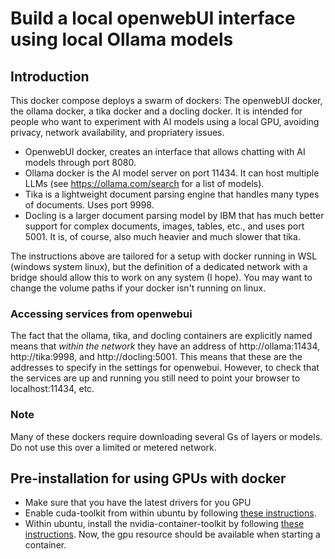 # Build a local openwebUI interface using local Ollama models

## Introduction
This docker compose deploys a swarm of dockers: The openwebUI docker, the ollama docker, a tika docker and a docling docker.
It is intended for people who want to experiment with AI models using a local GPU, avoiding privacy, network availability, and propriatery issues.

- OpenwebUI docker, creates an interface that allows chatting with AI models through port 8080.
- Ollama docker is the AI model server on port 11434. It can host multiple LLMs (see https://ollama.com/search for a list of models).
- Tika is a lightweight document parsing engine that handles many types of documents. Uses port 9998.
- Docling is a larger document parsing model by IBM that has much better support for complex documents, images, tables, etc., and uses port 5001. It is, of course, also much heavier and much slower that tika.

The instructions above are tailored for a setup with docker running in WSL (windows system linux), 
but the definition of a dedicated network with a bridge should allow this to work on any system (I hope).
You may want to change the volume paths if your docker isn't running on linux.

### Accessing services from openwebui
The fact that the ollama, tika, and docling containers are explicitly named means that *within the network* they have an address of 
http://ollama:11434, http://tika:9998, and http://docling:5001.
This means that these are the addresses to specify in the settings for openwebui.
However, to check that the services are up and running you still need to point your browser to localhost:11434, etc.

### Note 
Many of these dockers require downloading several Gs of layers or models. Do not use this over a limited or metered network.

## Pre-installation for using GPUs with docker
- Make sure that you have the latest drivers for you GPU
- Enable cuda-toolkit from within ubuntu by following [these instructions](https://developer.nvidia.com/cuda-downloads?target_os=Linux&target_arch=x86_64&Distribution=WSL-Ubuntu&target_version=2.0&target_type=deb_local).
- Within ubuntu, install the nvidia-container-toolkit by following [these instructions](https://docs.nvidia.com/datacenter/cloud-native/container-toolkit/latest/install-guide.html).
Now, the gpu resource should be available when starting a container.
